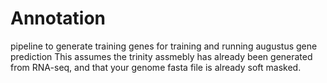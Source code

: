 # Annotation
pipeline to generate training genes for training and running augustus gene prediction
This assumes the trinity assmebly has already been generated from RNA-seq, and that your genome fasta file is already soft masked.

